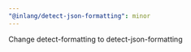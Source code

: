 ```yaml
---
"@inlang/detect-json-formatting": minor
---
```


Change detect-formatting to detect-json-formatting
